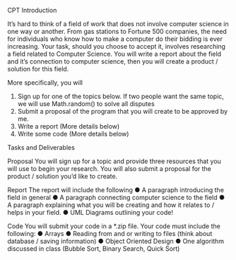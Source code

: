 CPT Introduction

It’s hard to think of a field of work that does not involve computer science in one way or another. From gas stations to Fortune 500 companies, the need for individuals who know how to make a computer do their bidding is ever increasing.
Your task, should you choose to accept it, involves researching a field related to Computer Science. You will write a report about the field and it’s connection to computer science, then you will create a product / solution for this field.

More specifically, you will
1. Sign up for one of the topics below. If two people want the same topic, we will use Math.random() to solve all disputes
2. Submit a proposal of the program that you will create to be approved by me.
3. Write a report (More details below)
4. Write some code (More details below)

Tasks and Deliverables

Proposal
You will sign up for a topic and provide three resources that you will use to begin your research. You will also submit a proposal for the product / solution you’d like to create. 

Report
The report will include the following
● A paragraph introducing the field in general
● A paragraph connecting computer science to the field
● A paragraph explaining what you will be creating and how it relates to / helps in your field.
● UML Diagrams outlining your code!

Code
You will submit your code in a *.zip file. Your code must include the following:
● Arrays
● Reading from and or writing to files (think about database / saving information)
● Object Oriented Design
● One algorithm discussed in class (Bubble Sort, Binary Search, Quick Sort)